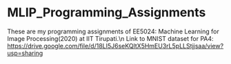 # MLIP_Programming_Assignments
 These are my programming assignments of EE5024: Machine Learning for Image Processing(2020) at IIT Tirupati.\n
 Link to MNIST dataset for PA4: https://drive.google.com/file/d/18LI5J6seKQltX5HmEU3rL5pLLStjjsaa/view?usp=sharing
